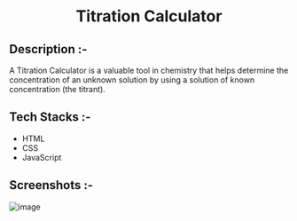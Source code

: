 
# <p align="center">Titration Calculator</p>

## Description :-

A Titration Calculator is a valuable tool in chemistry that helps determine the concentration of an unknown solution by using a solution of known concentration (the titrant).

## Tech Stacks :-

- HTML
- CSS
- JavaScript

## Screenshots :-

![image](https://github.com/user-attachments/assets/15979c54-c482-4a63-9578-576365ea58d2)

